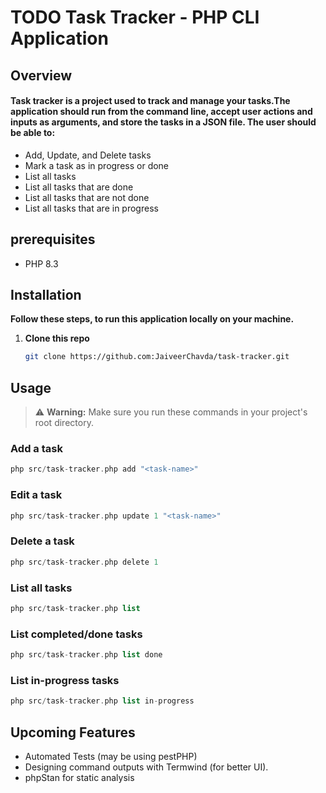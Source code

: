 # TODO Task Tracker - PHP CLI Application

## Overview

#### Task tracker is a project used to track and manage your tasks.The application should run from the command line, accept user actions and inputs as arguments, and store the tasks in a JSON file. The user should be able to:

* Add, Update, and Delete tasks
* Mark a task as in progress or done
* List all tasks
* List all tasks that are done
* List all tasks that are not done
* List all tasks that are in progress

## prerequisites

* PHP 8.3

## Installation

**Follow these steps, to run this application locally on your machine.**

1. **Clone this repo**

    ```bash 
    git clone https://github.com:JaiveerChavda/task-tracker.git 
    ```

## Usage

> ⚠️ **Warning:** Make sure you run these commands in your project's root directory.

### Add a task
```php 
php src/task-tracker.php add "<task-name>"
```

### Edit a task
```php 
php src/task-tracker.php update 1 "<task-name>"
```

### Delete a task
```php 
php src/task-tracker.php delete 1
```

### List all tasks
```php 
php src/task-tracker.php list
```
### List completed/done tasks
```php 
php src/task-tracker.php list done
```

### List in-progress tasks
```php 
php src/task-tracker.php list in-progress
```

## Upcoming Features

* Automated Tests (may be using pestPHP)
* Designing command outputs with Termwind (for better UI).
* phpStan for static analysis